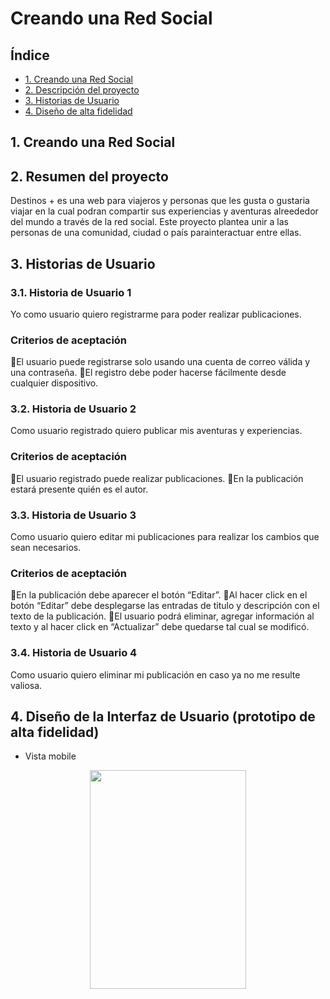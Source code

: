 # Creando una Red Social

## Índice

* [1. Creando una Red Social](#1-preámbulo)
* [2. Descripción del proyecto](#2-descripcion-del-proyecto)
* [3. Historias de Usuario](#3-historias-de-usuario)
* [4. Diseño de alta fidelidad](#4-diseño-de-alta-fidelidad)

## 1. Creando una Red Social

## 2. Resumen del proyecto

Destinos + es una web para viajeros y personas que les gusta o gustaria viajar en la cual podran compartir sus experiencias y aventuras alreededor del mundo a través de la red social. Este proyecto plantea unir a las personas de una comunidad, ciudad o país parainteractuar entre ellas.

## 3. Historias de Usuario

### 3.1. Historia de Usuario 1
Yo como usuario quiero registrarme para poder realizar publicaciones.
### Criterios de aceptación
El usuario puede registrarse solo usando una cuenta de correo válida y una contraseña.
El registro debe poder hacerse fácilmente desde cualquier dispositivo.

### 3.2. Historia de Usuario 2
Como usuario registrado quiero publicar mis aventuras y experiencias.
### Criterios de aceptación
El usuario registrado puede realizar publicaciones.
En la publicación estará presente quién es el autor.

### 3.3. Historia de Usuario 3
Como usuario quiero editar mi publicaciones para realizar los cambios que sean necesarios.
### Criterios de aceptación
En la publicación debe aparecer el botón “Editar”.
Al hacer click en el botón “Editar” debe desplegarse las entradas de titulo y descripción con el texto de la publicación.
El usuario podrá eliminar, agregar información al texto y al hacer click en “Actualizar” debe quedarse tal cual se modificó.

### 3.4. Historia de Usuario 4
Como usuario quiero eliminar mi publicación en caso ya no me resulte valiosa.

## 4. Diseño de la Interfaz de Usuario (prototipo de alta fidelidad)

* Vista mobile
<p align=center><img src= "https://i.ibb.co/dr2kTtC/home-vm.png" width ="250px" height = "350px"></center></br>
